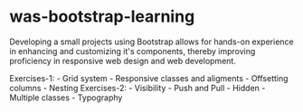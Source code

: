 # was-bootstrap-learning

Developing a small projects using Bootstrap allows for hands-on experience in enhancing and customizing it's components, thereby improving proficiency in responsive web design and web development.

Exercises-1: - Grid system - Responsive classes and aligments - Offsetting columns - Nesting
Exercises-2: - Visibility - Push and Pull - Hidden - Multiple classes - Typography
